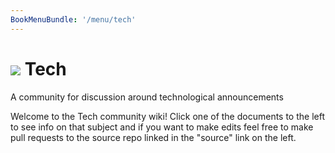```yaml
---
BookMenuBundle: '/menu/tech'
---
```

# ![](/tech.png) Tech
A community for discussion around technological announcements

Welcome to the Tech community wiki! Click one of the documents to the left to see info on that subject and if you want to make edits feel free to make pull requests to the source repo linked in the "source" link on the left.